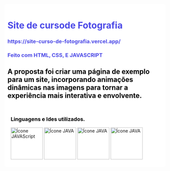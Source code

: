 <div style="background-color: #ffffff; padding: 10px; border-radius: 5px;">
    <h1 style="color:rgb(76, 73, 231);">Site de cursode Fotografia</h1>
    <h3 style="color:rgb(76, 73, 231);">https://site-curso-de-fotografia.vercel.app/</h3>
    <h3 style="color:rgb(76, 73, 231);">Feito com HTML, CSS, E JAVASCRIPT</h3>
    <h2 style="color: #000000;" >A proposta foi criar uma página de exemplo para um site, incorporando animações dinâmicas nas imagens para tornar a experiência mais interativa e envolvente.</h2></h2>
                        
    
<div style="background-color: #ffffff; padding: 10px; border-radius: 5px;">
    <h3 style="color: #000000;">Linguagens e Ides utilizados.</h3>
    <img src="https://img.icons8.com/?size=100&id=108784&format=png&color=000000" alt="Ícone JAVAScript" style="width: 100px; height: auto;">
    <img src="https://img.icons8.com/?size=100&id=9OGIyU8hrxW5&format=png&color=000000" alt="Ícone JAVA" style="width: 100px; height: auto;">
    <img src="https://img.icons8.com/?size=100&id=20909&format=png&color=000000" alt="Ícone JAVA" style="width: 100px; height: auto;">
    <img src="https://img.icons8.com/?size=100&id=21278&format=png&color=000000" alt="Ícone JAVA" style="width: 100px; height: auto;">
</div>
